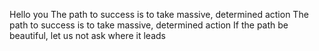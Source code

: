 Hello you
The path to success is to take massive, determined action
The path to success is to take massive, determined action
If the path be beautiful, let us not ask where it leads
